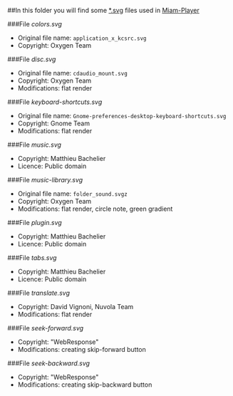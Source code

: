 ##In this folder you will find some [*.svg](https://en.wikipedia.org/wiki/Scalable_Vector_Graphics) files used in [Miam-Player](http://www.miam-player.org/)

###File *colors.svg*
- Original file name: `application_x_kcsrc.svg`
- Copyright: Oxygen Team

###File *disc.svg*
- Original file name: `cdaudio_mount.svg`
- Copyright: Oxygen Team
- Modifications: flat render

###File *keyboard-shortcuts.svg*
- Original file name: `Gnome-preferences-desktop-keyboard-shortcuts.svg`
- Copyright: Gnome Team
- Modifications: flat render

###File *music.svg*
- Copyright: Matthieu Bachelier
- Licence: Public domain

###File *music-library.svg*
- Original file name: `folder_sound.svgz`
- Copyright: Oxygen Team
- Modifications: flat render, circle note, green gradient

###File *plugin.svg*
- Copyright: Matthieu Bachelier
- Licence: Public domain

###File *tabs.svg*
- Copyright: Matthieu Bachelier
- Licence: Public domain

###File *translate.svg*
- Copyright: David Vignoni, Nuvola Team
- Modifications: flat render

###File *seek-forward.svg*
- Copyright: "WebResponse"
- Modifications: creating skip-forward button

###File *seek-backward.svg*
- Copyright: "WebResponse"
- Modifications: creating skip-backward button
